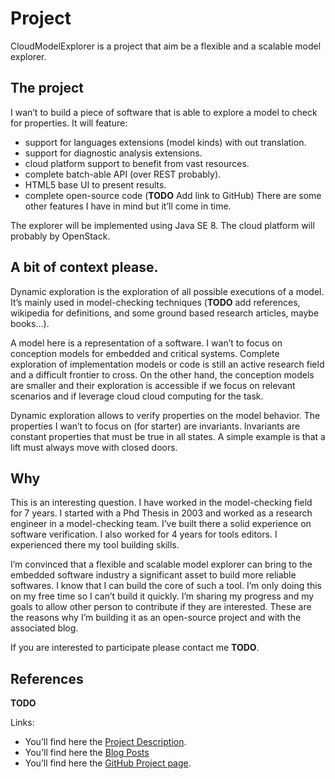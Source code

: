 # Project

CloudModelExplorer is a project that aim be a flexible and a scalable model explorer.


## The project
I wan’t to build a piece of software that is able to explore a model to check for properties. It will feature:
- support for languages extensions (model kinds) with out translation.
- support for diagnostic analysis extensions.
- cloud platform support to benefit from vast resources.
- complete batch-able API (over REST probably).
- HTML5 base UI to present results.
- complete open-source code (**TODO** Add link to GitHub)
There are some other features I have in mind but it’ll come in time.

The explorer will be implemented using Java SE 8. The cloud platform will probably by OpenStack.

## A bit of context please.

Dynamic exploration is the exploration of all possible executions of a model. It’s mainly used in model-checking techniques (**TODO** add references, wikipedia for definitions, and some ground based research articles, maybe books…).

A model here is a representation of a software. I wan’t to focus on conception models for embedded and critical systems. Complete exploration of implementation models or code is still an active research field and a difficult frontier to cross. On the other hand, the conception models are smaller and their exploration is accessible if we focus on relevant scenarios and if leverage cloud cloud computing for the task.

Dynamic exploration allows to verify properties on the model behavior. The properties I wan’t to focus on (for starter) are invariants. Invariants are constant properties that must be true in all states. A simple example is that a lift must always move with closed doors.

## Why

This is an interesting question. I have worked in the model-checking field for 7 years. I started with a Phd Thesis in 2003 and worked as a research engineer in a model-checking team. I’ve built there a solid experience on software verification. I also worked for 4 years for tools editors. I experienced there my tool building skills.

I’m convinced that a flexible and scalable model explorer can bring to the embedded software industry a significant asset to build more reliable softwares. I know that I can build the core of such a tool. I’m only doing this on my free time so I can’t build it quickly. I’m sharing my progress and my goals to allow other person to contribute if they are interested. These are the reasons why I’m building it as an open-source project and with the associated blog.

If you are interested to participate please contact me **TODO**.

## References

**TODO**

Links:
- You’ll find here the [Project Description](http://minibilles.fr/ "Project Description").
- You'll find here the [Blog Posts](http://minibilles.fr/category/cloudmodelexplorer/ "Blog Posts")
- You’ll find here the [GitHub Project page](https://github.com/jeancharles-roger/CloudModelExplorer "GitHub Project page").
